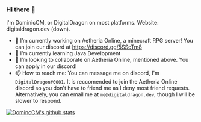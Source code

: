 ### Hi there 👋
I'm DominicCM, or DigitalDragon on most platforms. Website: digitaldragon.dev (down).

- 🔭 I’m currently working on Aetheria Online, a minecraft RPG server! You can join our discord at https://discord.gg/5SScTm8
- 🌱 I’m currently learning Java Development
- 👯 I’m looking to collaborate on Aetheria Online, mentioned above. You can apply in our discord!
- 📫 How to reach me: You can message me on discord, I'm `DigitalDragon#0001`. It is reccomended to join the Aetheria Online discord so you don't have to friend me as I deny most friend requests. Alternatively, you can email me at `me@digitaldragon.dev`, though I will be slower to respond.

[![DomincCM's github stats](https://github-readme-stats.vercel.app/api?username=DominicCM?theme=dracula)](https://github.com/anuraghazra/github-readme-stats)  

<!--
**DominicCM/DominicCM** is a ✨ _special_ ✨ repository because its `README.md` (this file) appears on your GitHub profile.

Here are some ideas to get you started:

- 🔭 I’m currently working on ...
- 🌱 I’m currently learning ...
- 👯 I’m looking to collaborate on ...
- 🤔 I’m looking for help with ...
- 💬 Ask me about ...
- 📫 How to reach me: ...
- 😄 Pronouns: ...
- ⚡ Fun fact: ...
-->
